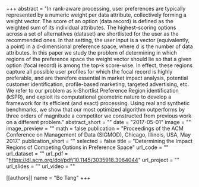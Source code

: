 +++
abstract = "In rank-aware processing, user preferences are typically represented by a numeric weight per data attribute, collectively forming a weight vector. The score of an option (data record) is defined as the weighted sum of its individual attributes. The highest-scoring options across a set of alternatives (dataset) are shortlisted for the user as the recommended ones. In that setting, the user input is a vector (equivalently, a point) in a d-dimensional preference space, where d is the number of data attributes. In this paper we study the problem of determining in which regions of the preference space the weight vector should lie so that a given option (focal record) is among the top-k score-wise. In effect, these regions capture all possible user profiles for which the focal record is highly preferable, and are therefore essential in market impact analysis, potential customer identification, profile-based marketing, targeted advertising, etc. We refer to our problem as k-Shortlist Preference Region identification (kSPR), and exploit its computational geometric nature to develop a framework for its efficient (and exact) processing. Using real and synthetic benchmarks, we show that our most optimized algorithm outperforms by three orders of magnitude a competitor we constructed from previous work on a different problem."
abstract_short = ""
date = "2017-05-01"
image = ""
image_preview = ""
math = false
publication = "Proceedings of the ACM Conference on Management of Data (SIGMOD), Chicago, Illinois, USA, May 2017."
publication_short = ""
selected = false
title = "Determining the Impact Regions of Competing Options in Preference Space"
url_code = ""
url_dataset = ""
url_pdf = "https://dl.acm.org/doi/pdf/10.1145/3035918.3064044"
url_project = ""
url_slides = ""
url_video = ""

[[authors]]
    name = "Bo Tang"
+++
